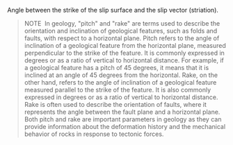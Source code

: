 Angle between the strike of the slip surface and the slip vector (striation).

> NOTE&nbsp; In geology, "pitch" and "rake" are terms used to describe the orientation and inclination of geological features, such as folds and faults, with respect to a horizontal plane. Pitch refers to the angle of inclination of a geological feature from the horizontal plane, measured perpendicular to the strike of the feature. It is commonly expressed in degrees or as a ratio of vertical to horizontal distance. For example, if a geological feature has a pitch of 45 degrees, it means that it is inclined at an angle of 45 degrees from the horizontal. Rake, on the other hand, refers to the angle of inclination of a geological feature measured parallel to the strike of the feature. It is also commonly expressed in degrees or as a ratio of vertical to horizontal distance. Rake is often used to describe the orientation of faults, where it represents the angle between the fault plane and a horizontal plane. Both pitch and rake are important parameters in geology as they can provide information about the deformation history and the mechanical behavior of rocks in response to tectonic forces.
